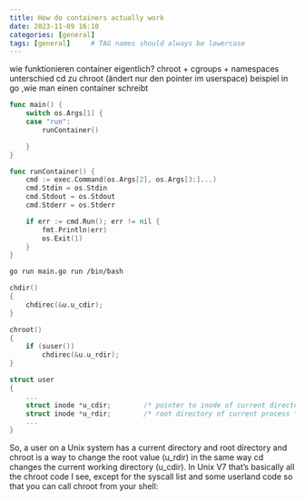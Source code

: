 ```yaml
---
title: How do containers actually work
date: 2023-11-09 16:10
categories: [general]
tags: [general]     # TAG names should always be lowercase
---
```


wie funktionieren container eigentlich?
chroot + cgroups + namespaces
unterschied cd zu chroot (ändert nur den pointer im userspace)
beispiel in go ,wie man einen container schreibt

```go
func main() {
	switch os.Args[1] {
	case "run":
		runContainer()

	}
}

func runContainer() {
	cmd := exec.Command(os.Args[2], os.Args[3:]...)
	cmd.Stdin = os.Stdin
	cmd.Stdout = os.Stdout
	cmd.Stderr = os.Stderr

	if err := cmd.Run(); err != nil {
		fmt.Println(err)
		os.Exit(1)
	}
}
```

```bash
go run main.go run /bin/bash
```

```c
chdir()
{
    chdirec(&u.u_cdir);
}

chroot()
{
    if (suser())
        chdirec(&u.u_rdir);
}
``````

```c
struct user
{
    ...
    struct inode *u_cdir;        /* pointer to inode of current directory */
    struct inode *u_rdir;        /* root directory of current process */
    ...
}
``````


So, a user on a Unix system has a current directory and root directory and chroot is a way to change the root value (u_rdir) in the same way cd changes the current working directory (u_cdir). In Unix V7 that’s basically all the chroot code I see, except for the syscall list and some userland code so that you can call chroot from your shell:
